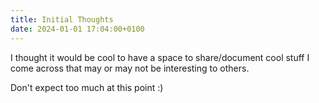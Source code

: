 ```yaml
---
title: Initial Thoughts
date: 2024-01-01 17:04:00+0100
---
```


I thought it would be cool to have a space to share/document cool stuff I come across that may or may not be interesting to others.

Don't expect too much at this point :)